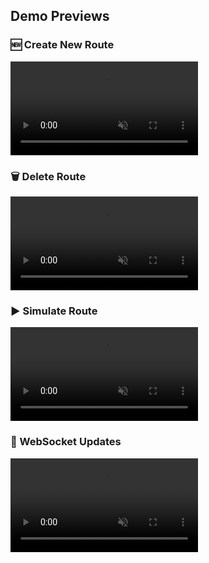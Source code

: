 ## Demo Previews

<h3>🆕 Create New Route</h3>
<video src="./videos/new-route.webm" autoplay loop muted playsinline style="max-width: 100%; height: auto;"></video>

<h3>🗑️ Delete Route</h3>
<video src="./videos/delete.webm" autoplay loop muted playsinline style="max-width: 100%; height: auto;"></video>

<h3>▶️ Simulate Route</h3>
<video src="./videos/simulate.webm" autoplay loop muted playsinline style="max-width: 100%; height: auto;"></video>

<h3>🔌 WebSocket Updates</h3>
<video src="./videos/websocket.webm" autoplay loop muted playsinline style="max-width: 100%; height: auto;"></video>

